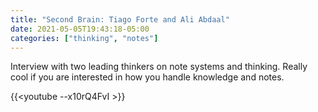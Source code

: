 ```yaml
---
title: "Second Brain: Tiago Forte and Ali Abdaal"
date: 2021-05-05T19:43:18-05:00
categories: ["thinking", "notes"]
---
```


Interview with two leading thinkers on note systems and thinking. Really cool if you are interested in how you handle knowledge and notes.

{{<youtube --x10rQ4FvI >}}